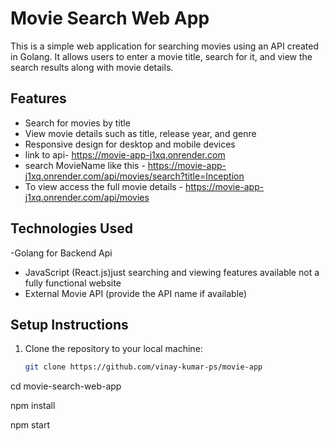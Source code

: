 # Movie Search Web App

This is a simple web application for searching movies using an API created in Golang. It allows users to enter a movie title, search for it, and view the search results along with movie details.

## Features

- Search for movies by title
- View movie details such as title, release year, and genre
- Responsive design for desktop and mobile devices
- link to api- https://movie-app-j1xq.onrender.com
- search MovieName like this  - https://movie-app-j1xq.onrender.com/api/movies/search?title=Inception
- To view access the full movie details - https://movie-app-j1xq.onrender.com/api/movies

## Technologies Used

  -Golang for Backend Api
- JavaScript (React.js)just searching and viewing  features available not a fully functional website
- External Movie API (provide the API name if available)



## Setup Instructions

1. Clone the repository to your local machine:

   ```bash
   git clone https://github.com/vinay-kumar-ps/movie-app

  cd movie-search-web-app

 npm install

  npm start

